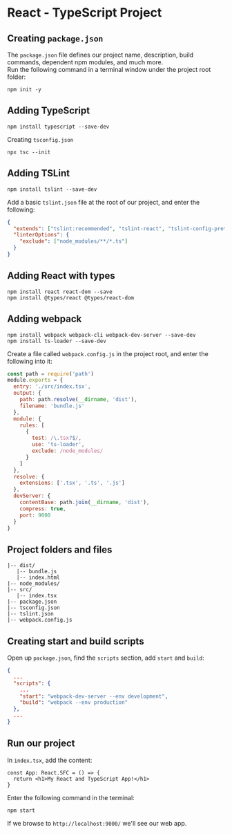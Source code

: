 # React - TypeScript Project

## Creating `package.json`
The `package.json` file defines our project name, description, build commands, dependent npm modules, and much more.  
Run the following command in a terminal window under the project root folder:
```
npm init -y
```

## Adding TypeScript
```
npm install typescript --save-dev
```
Creating `tsconfig.json`
```
npx tsc --init
```

## Adding TSLint
```
npm install tslint --save-dev
```
Add a basic `tslint.json` file at the root of our project, and enter the following:
```json
{
  "extends": ["tslint:recommended", "tslint-react", "tslint-config-prettier"],
  "linterOptions": {
    "exclude": ["node_modules/**/*.ts"]
  }
}
```

## Adding React with types
```
npm install react react-dom --save
npm install @types/react @types/react-dom
```

## Adding webpack
```
npm install webpack webpack-cli webpack-dev-server --save-dev
npm install ts-loader --save-dev
```
Create a file called `webpack.config.js` in the project root, and enter the following into it:
```js
const path = require('path')
module.exports = {
  entry: './src/index.tsx',
  output: {
    path: path.resolve(__dirname, 'dist'),
    filename: 'bundle.js'
  },
  module: {
    rules: [
      {
        test: /\.tsx?$/,
        use: 'ts-loader',
        exclude: /node_modules/
      }
    ]
  },
  resolve: {
    extensions: ['.tsx', '.ts', '.js']
  },
  devServer: {
    contentBase: path.join(__dirname, 'dist'),
    compress: true,
    port: 9000
  }
}
```

## Project folders and files
```
|-- dist/
   |-- bundle.js
   |-- index.html
|-- node_modules/
|-- src/
   |-- index.tsx
|-- package.json
|-- tsconfig.json
|-- tslint.json
|-- webpack.config.js
```

## Creating start and build scripts
Open up `package.json`, find the `scripts` section, add `start` and `build`:
```json
{
  ...
  "scripts": {
    ...
    "start": "webpack-dev-server --env development",
    "build": "webpack --env production"
  },
  ...
}
```

## Run our project
In `index.tsx`, add the content:
```tsx
const App: React.SFC = () => {
  return <h1>My React and TypeScript App!</h1>
}
```
Enter the following command in the terminal:
```
npm start
```
If we browse to `http://localhost:9000/` we'll see our web app.
